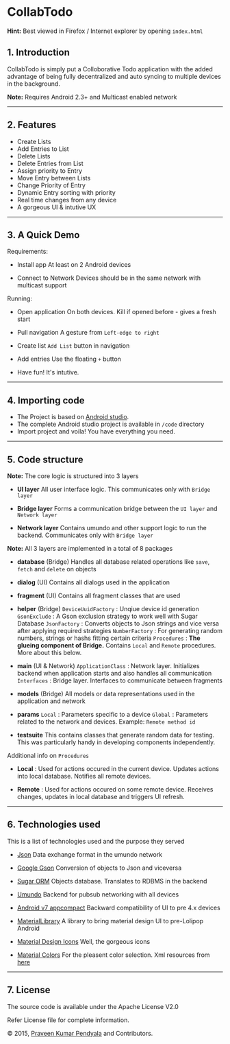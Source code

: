 CollabTodo
=============

**Hint:** Best viewed in Firefox / Internet explorer by opening ```index.html```

## 1. Introduction

CollabTodo is simply put a Colloborative Todo application with the added 
advantage of being fully decentralized and auto syncing to multiple devices in the background.

**Note:** Requires Android 2.3+ and Multicast enabled network

----------------------------------------------------------------------------------------------------

## 2. Features

  * Create Lists
  * Add Entries to List
  * Delete Lists
  * Delete Entries from List
  * Assign priority to Entry
  * Move Entry between Lists
  * Change Priority of Entry
  * Dynamic Entry sorting with priority
  * Real time changes from any device
  * A gorgeous UI & intutive UX

---------------------------------------------------------------------------------------------------

## 3. A Quick Demo

Requirements:

  * Install app
  	At least on 2 Android devices
  	
  * Connect to Network
  	Devices should be in the same network with multicast support


Running:

  * Open application
  	On both devices. Kill if opened before - gives a fresh start
  	
  * Pull navigation
  	A gesture from ```Left-edge to right```
  	
  * Create list
  	```Add List``` button in navigation
  	 
  * Add entries
  	Use the floating ```+``` button
  	
  * Have fun!
  	It's intutive.

-----------------------------------------------------------------------------------------------------

## 4. Importing code

  * The Project is based on [Android studio](http://developer.android.com/tools/studio/index.html). 
  * The complete Android studio project is available in ```/code``` directory
  * Import project and voila! You have everything you need.
-----------------------------------------------------------------------------------------------------

## 5. Code structure

**Note:** The core logic is structured into 3 layers

  * <b>UI layer</b>
    All user interface logic. This communicates only with ```Bridge layer```
    
  * <b>Bridge layer</b>
    Forms a communication bridge between the ```UI layer``` and ```Network layer```
    
  * <b>Network layer</b>
    Contains umundo and other support logic to run the backend. Communicates only with ```Bridge layer```
    

**Note:** All 3 layers are implemented in a total of 8 packages 

  * <b>database</b> (Bridge)
  	Handles all database related operations like ```save```, ```fetch``` and ```delete``` on objects
  	
  * <b>dialog</b> (UI)
  	Contains all dialogs used in the application
  	
  * <b>fragment</b> (UI)
  	Contains all fragment classes that are used
  	
  * <b>helper</b> (Bridge)
  	```DeviceUuidFactory``` : Unqiue device id generation
  	```GsonExclude``` : A Gson exclusion strategy to work well with Sugar Database
  	```JsonFactory``` : Converts objects to Json strings and vice versa after applying required strategies
  	```NumberFactory``` : For generating random numbers, strings or hashs fitting certain criteria
  	```Procedures``` : <b>The glueing component of Bridge.</b> Contains ```Local``` and ```Remote``` procedures. More about this below.
  		
  	
  * <b>main</b> (UI & Network)
  	```ApplicationClass``` : Network layer. Initializes backend when application starts and also handles all communication
  	```Interfaces``` : Bridge layer. Interfaces to communicate between fragments
  	
  * <b>models</b> (Bridge)
  	All models or data representations used in the application and network
  	
  * <b>params</b>
  	```Local``` : Parameters specific to a device
  	```Global``` : Parameters related to the network and devices. Example: ```Remote method id```
  	
  * <b>testsuite</b>
  	This contains classes that generate random data for testing. This was particularly handy in developing components independently.
  	


Additional info on ```Procedures```

  * <b>Local</b> :
  	Used for actions occured in the current device. Updates actions into local database. Notifies all remote devices.
  
  * <b>Remote</b> :
  	Used for actions occured on some remote device. Receives changes, updates in local database and triggers UI refresh.
  

-----------------------------------------------------------------------------------------------------

## 6. Technologies used
This is a list of technologies used and the purpose they served

  * [Json](http://json.org/)
  	Data exchange format in the umundo network
  
  * [Google Gson](https://github.com/google/gson)
  	Conversion of objects to Json and viceversa
  
  * [Sugar ORM](https://github.com/satyan/sugar)
  	Objects database. Translates to RDBMS in the backend
  	
  * [Umundo](https://github.com/tklab-tud/umundo)
  	Backend for pubsub networking with all devices
  	
  * [Android v7 appcompact](https://developer.android.com/tools/support-library/features.html#v7-appcompat)
  	Backward compatibility of UI to pre 4.x devices
  	
  * [MaterialLibrary](https://github.com/rey5137/material/)
  	A library to bring material design UI to pre-Lolipop Android
  
  * [Material Design Icons](https://github.com/google/material-design-icons)
  	Well, the gorgeous icons
  	
  * [Material Colors](http://www.google.com/design/spec/style/color.html#color-color-palette)
  	For the pleasent color selection. Xml resources from [here](https://gist.github.com/daniellevass/b0b8cfa773488e138037)

-----------------------------------------------------------------------------------------------------

## 7. License

The source code is available under the Apache License V2.0

Refer License file for complete information.

© 2015, [Praveen Kumar Pendyala](https://github.com/praveendath92) and Contributors.

